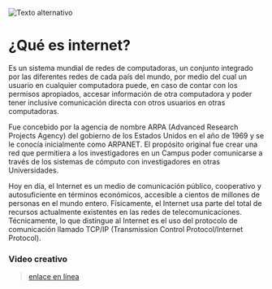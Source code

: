 ![Texto alternativo](https://verpanama.com/wp-content/uploads/2020/07/internet.jpg "Título alternativo")

# ¿Qué es internet?

 Es un sistema mundial de redes de computadoras, un conjunto integrado por las diferentes redes de cada país del mundo, por medio del cual un usuario en cualquier computadora puede, en caso de contar con los permisos apropiados, accesar información de otra computadora y poder tener inclusive comunicación directa con otros usuarios en otras computadoras.

 Fue concebido por la agencia de nombre ARPA (Advanced Research Projects Agency) del gobierno de los Estados Unidos en el año de 1969 y se le conocía inicialmente como ARPANET. El propósito original fue crear una red que permitiera a los investigadores en un Campus poder comunicarse a través de los sistemas de cómputo con investigadores en otras Universidades.

 Hoy en día, el Internet es un medio de comunicación público, cooperativo y autosuficiente en términos económicos, accesible a cientos de millones de personas en el mundo entero. Físicamente, el Internet usa parte del total de recursos actualmente existentes en las redes de telecomunicaciones. Técnicamente, lo que distingue al Internet es el uso del protocolo de comunicación llamado TCP/IP (Transmission Control Protocol/Internet Protocol).

### Video creativo

 > [enlace en línea](https://youtu.be/GkA5WOeLWbM)
